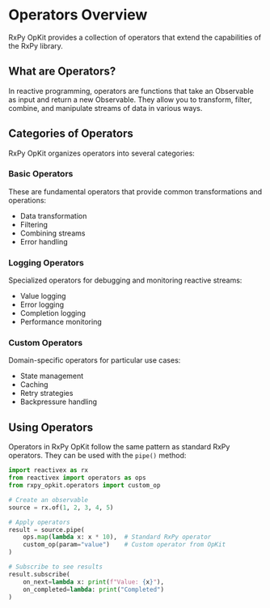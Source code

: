 # Operators Overview

RxPy OpKit provides a collection of operators that extend the capabilities of the RxPy library.

## What are Operators?

In reactive programming, operators are functions that take an Observable as input and return a new Observable. They allow you to transform, filter, combine, and manipulate streams of data in various ways.

## Categories of Operators

RxPy OpKit organizes operators into several categories:

### Basic Operators

These are fundamental operators that provide common transformations and operations:

- Data transformation
- Filtering
- Combining streams
- Error handling

### Logging Operators

Specialized operators for debugging and monitoring reactive streams:

- Value logging
- Error logging
- Completion logging
- Performance monitoring

### Custom Operators

Domain-specific operators for particular use cases:

- State management
- Caching
- Retry strategies
- Backpressure handling

## Using Operators

Operators in RxPy OpKit follow the same pattern as standard RxPy operators. They can be used with the `pipe()` method:

```python
import reactivex as rx
from reactivex import operators as ops
from rxpy_opkit.operators import custom_op

# Create an observable
source = rx.of(1, 2, 3, 4, 5)

# Apply operators
result = source.pipe(
    ops.map(lambda x: x * 10),  # Standard RxPy operator
    custom_op(param="value")    # Custom operator from OpKit
)

# Subscribe to see results
result.subscribe(
    on_next=lambda x: print(f"Value: {x}"),
    on_completed=lambda: print("Completed")
)
```
